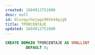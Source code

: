 ```yaml
---
created: 1684912751000
desc: null
id: 6lxvqychejwgs901k44pjg6
title: TPORCENTAJE
updated: 1684912751000
---
```


```sql
CREATE DOMAIN TPORCENTAJE AS SMALLINT
         DEFAULT 0;
```